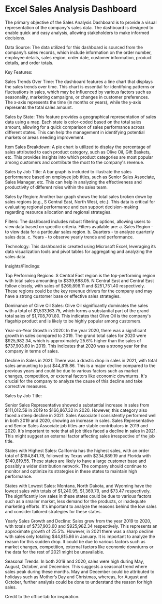 # Excel Sales Analysis Dashboard

The primary objective of the Sales Analysis Dashboard is to provide a visual representation of the company's sales data. The dashboard is designed to enable quick and easy analysis, allowing stakeholders to make informed decisions. 

Data Source:
The data utilized for this dashboard is sourced from the company’s sales records, which include information on the order number, employee details, sales region, order date, customer information, product details, and order totals.

Key Features:

Sales Trends Over Time:
The dashboard features a line chart that displays the sales trends over time. This chart is essential for identifying patterns or fluctuations in sales, which may be influenced by various factors such as seasonality, marketing campaigns, or changes in customer preferences. The x-axis represents the time (in months or years), while the y-axis represents the total sales amount.

Sales by State:
This feature provides a geographical representation of sales data using a map. Each state is color-coded based on the total sales amount, allowing for a quick comparison of sales performance across different states. This can help the management in identifying potential markets or areas needing improvement.

Item Sales Breakdown:
A pie chart is utilized to display the percentage of sales attributed to each product category, such as Olive Oil, Gift Baskets, etc. This provides insights into which product categories are most popular among customers and contribute the most to the company's revenue.

Sales by Job Title:
A bar graph is included to illustrate the sales performance based on employee job titles, such as Senior Sales Associate, Sales Manager, etc. This can help in analyzing the effectiveness and productivity of different roles within the sales team.

Sales by Region:
Another bar graph shows the total sales broken down by sales regions (e.g., S Central East, North West, etc.). This data is critical for evaluating regional performance and can support decision-making regarding resource allocation and regional strategies.

Filters:
The dashboard includes robust filtering options, allowing users to view data based on specific criteria. Filters available are:
a. Sales Region - to view data for a particular sales region.
b. Quarters - to analyze quarterly sales data.
c. Years - to observe yearly trends and performance.

Technology:
This dashboard is created using Microsoft Excel, leveraging its data visualization tools and pivot tables for aggregating and analyzing the sales data.

Insights/Findings:

Top Performing Regions:
S Central East region is the top-performing region with total sales amounting to $339,688.05. N Central East and Central East follow closely, with sales of $269,898.11 and $251,751.40 respectively. These regions could be the key revenue drivers for the company and may have a strong customer base or effective sales strategies.

Dominance of Olive Oil Sales:
Olive Oil significantly dominates the sales with a total of $1,533,163.75, which forms a substantial part of the grand total sales of $1,708,701.80. This indicates that Olive Oil is the company's flagship product and is likely to be highly popular among customers.

Year-on-Year Growth in 2020:
In the year 2020, there was a significant growth in sales compared to 2019. The grand total sales for 2020 were $925,982.34, which is approximately 25.6% higher than the sales of $737,903.60 in 2019. This indicates that 2020 was a strong year for the company in terms of sales.

Decline in Sales in 2021:
There was a drastic drop in sales in 2021, with total sales amounting to just $44,815.86. This is a major decline compared to the previous years and could be due to various factors such as market changes, competition, or external factors like economic downturns. It's crucial for the company to analyze the cause of this decline and take corrective measures.

Sales by Job Title:

Senior Sales Representative showed a substantial increase in sales from $111,012.59 in 2019 to $166,867.32 in 2020. However, this category also faced a steep decline in 2021.
Sales Associate I consistently performed well in both 2019 and 2020, showing an increase in sales.
Sales Representative and Senior Sales Associate job titles are stable contributors in 2019 and 2020.
It's important to note that all job titles faced a decline in sales in 2021. This might suggest an external factor affecting sales irrespective of the job title.

States with Highest Sales:
California has the highest sales, with an order total of $194,841.78, followed by Texas with $234,689.19 and Florida with $140,819.55. These states are likely to have a large customer base and possibly a wider distribution network. The company should continue to monitor and optimize its strategies in these states to maintain high performance.

States with Lowest Sales:
Montana, North Dakota, and Wyoming have the lowest sales with totals of $1,240.95, $1,369.79, and $73.47 respectively. The significantly low sales in these states could be due to various factors such as a smaller market, less demand for the products, or inadequate marketing efforts. It's important to analyze the reasons behind the low sales and consider tailored strategies for these states.

Yearly Sales Growth and Decline:
Sales grew from the year 2019 to 2020, with totals of $737,903.60 and $925,982.34 respectively. This represents an approximate growth of 25.5%. However, in 2021 there was a sharp decline with sales only totaling $44,815.86 in January. It is important to analyze the reason for this sudden drop. It could be due to various factors such as market changes, competition, external factors like economic downturns or the data for the rest of 2021 might be unavailable.

Seasonal Trends:
In both 2019 and 2020, sales were high during May, August, October, and December. This suggests a seasonal trend where sales peak during these months. May and December could be attributed to holidays such as Mother’s Day and Christmas, whereas, for August and October, further analysis could be done to understand the reason for high sales.




Credit to the office lab for inspiration. 
